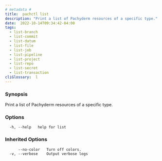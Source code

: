 ```yaml
---
# metadata # 
title:  pachctl list
description: "Print a list of Pachyderm resources of a specific type."
date:  2022-10-14T09:34:42-04:00
tags:
  - list-branch
  - list-commit
  - list-datum
  - list-file
  - list-job
  - list-pipeline
  - list-project
  - list-repo
  - list-secret
  - list-transaction
cliGlossary:  l
---
```


### Synopsis

Print a list of Pachyderm resources of a specific type.

### Options

```
  -h, --help   help for list
```

### Inherited Options

```
      --no-color   Turn off colors.
  -v, --verbose    Output verbose logs
```

